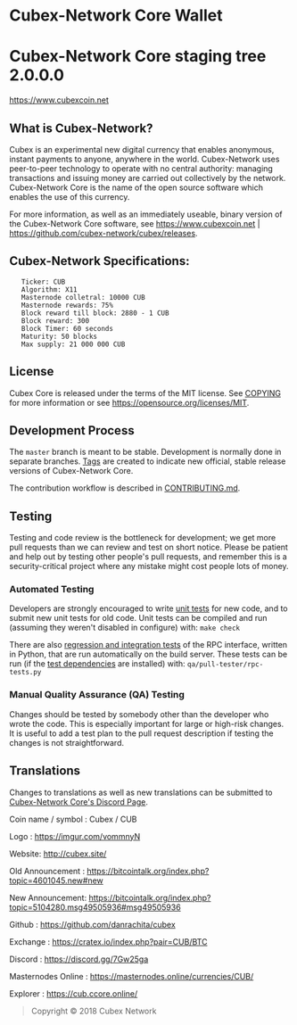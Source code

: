 # Cubex-Network Core Wallet

Cubex-Network Core staging tree 2.0.0.0
===============================

https://www.cubexcoin.net


What is Cubex-Network?
----------------

Cubex is an experimental new digital currency that enables anonymous, instant
payments to anyone, anywhere in the world. Cubex-Network uses peer-to-peer technology
to operate with no central authority: managing transactions and issuing money
are carried out collectively by the network. Cubex-Network Core is the name of the open
source software which enables the use of this currency.

For more information, as well as an immediately useable, binary version of
the Cubex-Network Core software, see https://www.cubexcoin.net | https://github.com/cubex-network/cubex/releases.

##  Cubex-Network Specifications:

       Ticker: CUB
       Algorithm: X11
       Masternode colletral: 10000 CUB
       Masternode rewards: 75%
       Block reward till block: 2880 - 1 CUB
       Block reward: 300
       Block Timer: 60 seconds
       Maturity: 50 blocks
       Max supply: 21 000 000 CUB

License
-------

Cubex Core is released under the terms of the MIT license. See [COPYING](https://github.com/cubex-network/cubex/blob/master/COPYING) for more
information or see https://opensource.org/licenses/MIT.

Development Process
-------------------

The `master` branch is meant to be stable. Development is normally done in separate branches.
[Tags](https://github.com/cubex-network/cubex/tags) are created to indicate new official,
stable release versions of Cubex-Network Core.

The contribution workflow is described in [CONTRIBUTING.md](https://github.com/cubex-network/cubex/blob/master/CONTRIBUTING.md).

Testing
-------

Testing and code review is the bottleneck for development; we get more pull
requests than we can review and test on short notice. Please be patient and help out by testing
other people's pull requests, and remember this is a security-critical project where any mistake might cost people
lots of money.

### Automated Testing

Developers are strongly encouraged to write [unit tests](/doc/unit-tests.md) for new code, and to
submit new unit tests for old code. Unit tests can be compiled and run
(assuming they weren't disabled in configure) with: `make check`

There are also [regression and integration tests](/qa) of the RPC interface, written
in Python, that are run automatically on the build server.
These tests can be run (if the [test dependencies](/qa) are installed) with: `qa/pull-tester/rpc-tests.py`


### Manual Quality Assurance (QA) Testing

Changes should be tested by somebody other than the developer who wrote the
code. This is especially important for large or high-risk changes. It is useful
to add a test plan to the pull request description if testing the changes is
not straightforward.

Translations
------------

Changes to translations as well as new translations can be submitted to
[Cubex-Network Core's Discord Page](https://discord.gg/QHjwumq).


Coin name / symbol : Cubex / CUB

Logo : https://imgur.com/vommnyN

Website: http://cubex.site/

Old Announcement : https://bitcointalk.org/index.php?topic=4601045.new#new

New Announcement: https://bitcointalk.org/index.php?topic=5104280.msg49505936#msg49505936

Github : https://github.com/danrachita/cubex

Exchange : https://cratex.io/index.php?pair=CUB/BTC

Discord : https://discord.gg/7Gw25ga

Masternodes Online : https://masternodes.online/currencies/CUB/

Explorer : https://cub.ccore.online/

> Copyright © 2018 Cubex Network
